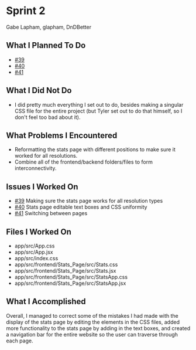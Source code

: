 # Sprint 2

Gabe Lapham, glapham, DnDBetter

## What I Planned To Do

- [#39](https://github.com/gabelapham/DnDBetter/issues/39)
- [#40](https://github.com/gabelapham/DnDBetter/issues/40)
- [#41](https://github.com/gabelapham/DnDBetter/issues/41)

## What I Did Not Do
- I did pretty much everything I set out to do, besides making a singular CSS file for the entire project (but Tyler set out to do that himself, so I don't feel too bad about it).

## What Problems I Encountered
- Reformatting the stats page with different positions to make sure it worked for all resolutions.
- Combine all of the frontend/backend folders/files to form interconnectivity.

## Issues I Worked On
- [#39](https://github.com/gabelapham/DnDBetter/issues/39) Making sure the stats page works for all resolution types
- [#40](https://github.com/gabelapham/DnDBetter/issues/40) Stats page editable text boxes and CSS uniformity
- [#41](https://github.com/gabelapham/DnDBetter/issues/41) Switching between pages

## Files I Worked On
- app/src/App.css
- app/src/App.jsx
- app/src/index.css
- app/src/frontend/Stats_Page/src/Stats.css
- app/src/frontend/Stats_Page/src/Stats.jsx
- app/src/frontend/Stats_Page/src/StatsApp.css
- app/src/frontend/Stats_Page/src/StatsApp.jsx

## What I Accomplished
Overall, I managed to correct some of the mistakes I had made with the display of the stats page by editing the elements in the CSS files, added more functionality to the stats page by adding in the text boxes, and created a navigation bar for the entire website so the user can traverse through each page.
